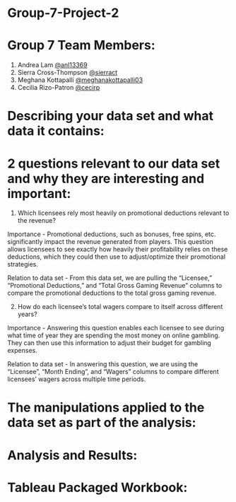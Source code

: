 # Group-7-Project-2

# Group 7 Team Members:
1. Andrea Lam [@anl13369](https://github.com/anl13369)
2. Sierra Cross-Thompson [@sierract](https://github.com/sierract)
3. Meghana Kottapalli [@meghanakottapalli03](https://github.com/MeghanaKottapalli03)
4. Cecilia Rizo-Patron [@cecirp](https://github.com/cecirp)

# Describing your data set and what data it contains:

# 2 questions relevant to our data set and why they are interesting and important:
1. Which licensees rely most heavily on promotional deductions relevant to the revenue?

Importance - Promotional deductions, such as bonuses, free spins, etc. significantly impact the revenue generated from players. This question allows licensees to see exactly how heavily their profitability relies on these deductions, which they could then use to adjust/optimize their promotional strategies. 

Relation to data set - From this data set, we are pulling the “Licensee,” “Promotional Deductions,” and “Total Gross Gaming Revenue” columns to compare the promotional deductions to the total gross gaming revenue.

2. How do each licensee’s total wagers compare to itself across different years?

Importance - Answering this question enables each licensee to see during what time of year they are spending the most money on online gambling. They can then use this information to adjust their budget for gambling expenses.

Relation to data set - In answering this question, we are using the “Licensee”, “Month Ending”, and “Wagers” columns to compare different licensees’ wagers across multiple time periods.

# The manipulations applied to the data set as part of the analysis:

# Analysis and Results:

# Tableau Packaged Workbook:
